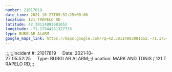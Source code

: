 ```yaml
---
number: 21017819
date_time: 2021-10-27T05:52:25+00:00
location: 121 TRAPELO RD
latitude: 42.38114893081652
longitude: -71.17544261327733
type: BURGLAR ALARM
google_maps_link: https://maps.google.com/?q=42.38114893081652,-71.17544261327733
---
```


;;;;;;Incident #: 21017819     Date: 2021‐10‐27 05:52:25     Type: BURGLAR ALARM;;;Location: MARK AND TONIS / 121 TRAPELO RD;;;
